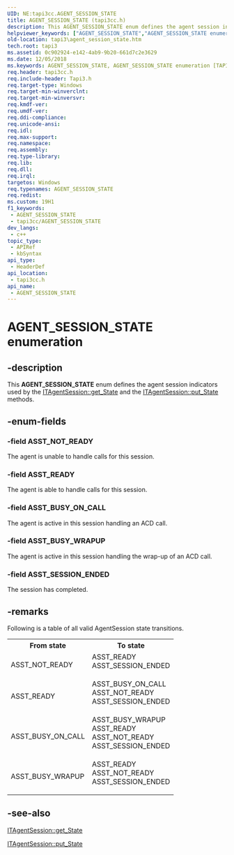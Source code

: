 ```yaml
---
UID: NE:tapi3cc.AGENT_SESSION_STATE
title: AGENT_SESSION_STATE (tapi3cc.h)
description: This AGENT_SESSION_STATE enum defines the agent session indicators used by the ITAgentSession::get_State and the ITAgentSession::put_State methods.
helpviewer_keywords: ["AGENT_SESSION_STATE","AGENT_SESSION_STATE enumeration [TAPI 2.2]","ASST_BUSY_ON_CALL","ASST_BUSY_WRAPUP","ASST_NOT_READY","ASST_READY","ASST_SESSION_ENDED","_tapi3_agent_session_state","tapi3.agent_session_state","tapi3cc/AGENT_SESSION_STATE","tapi3cc/ASST_BUSY_ON_CALL","tapi3cc/ASST_BUSY_WRAPUP","tapi3cc/ASST_NOT_READY","tapi3cc/ASST_READY","tapi3cc/ASST_SESSION_ENDED"]
old-location: tapi3\agent_session_state.htm
tech.root: tapi3
ms.assetid: 0c902924-e142-4ab9-9b20-661d7c2e3629
ms.date: 12/05/2018
ms.keywords: AGENT_SESSION_STATE, AGENT_SESSION_STATE enumeration [TAPI 2.2], ASST_BUSY_ON_CALL, ASST_BUSY_WRAPUP, ASST_NOT_READY, ASST_READY, ASST_SESSION_ENDED, _tapi3_agent_session_state, tapi3.agent_session_state, tapi3cc/AGENT_SESSION_STATE, tapi3cc/ASST_BUSY_ON_CALL, tapi3cc/ASST_BUSY_WRAPUP, tapi3cc/ASST_NOT_READY, tapi3cc/ASST_READY, tapi3cc/ASST_SESSION_ENDED
req.header: tapi3cc.h
req.include-header: Tapi3.h
req.target-type: Windows
req.target-min-winverclnt: 
req.target-min-winversvr: 
req.kmdf-ver: 
req.umdf-ver: 
req.ddi-compliance: 
req.unicode-ansi: 
req.idl: 
req.max-support: 
req.namespace: 
req.assembly: 
req.type-library: 
req.lib: 
req.dll: 
req.irql: 
targetos: Windows
req.typenames: AGENT_SESSION_STATE
req.redist: 
ms.custom: 19H1
f1_keywords:
 - AGENT_SESSION_STATE
 - tapi3cc/AGENT_SESSION_STATE
dev_langs:
 - c++
topic_type:
 - APIRef
 - kbSyntax
api_type:
 - HeaderDef
api_location:
 - tapi3cc.h
api_name:
 - AGENT_SESSION_STATE
---
```


# AGENT_SESSION_STATE enumeration


## -description

This 
<b>AGENT_SESSION_STATE</b> enum defines the agent session indicators used by the 
<a href="/windows/desktop/api/tapi3/nf-tapi3-itagentsession-get_state">ITAgentSession::get_State</a> and the 
<a href="/windows/desktop/api/tapi3/nf-tapi3-itagentsession-put_state">ITAgentSession::put_State</a> methods.

## -enum-fields

### -field ASST_NOT_READY

The agent is unable to handle calls for this session.

### -field ASST_READY

The agent is able to handle calls for this session.

### -field ASST_BUSY_ON_CALL

The agent is active in this session handling an ACD call.

### -field ASST_BUSY_WRAPUP

The agent is active in this session handling the wrap-up of an ACD call.

### -field ASST_SESSION_ENDED

The session has completed.

## -remarks

Following is a table of all valid AgentSession state transitions.

<table>
<tr>
<th>From state</th>
<th>To state</th>
</tr>
<tr>
<td>ASST_NOT_READY</td>
<td>
<dl>
<dt>ASST_READY</dt>
<dt>ASST_SESSION_ENDED</dt>
</dl>
</td>
</tr>
<tr>
<td>ASST_READY</td>
<td>
<dl>
<dt>ASST_BUSY_ON_CALL</dt>
<dt>ASST_NOT_READY</dt>
<dt>ASST_SESSION_ENDED</dt>
</dl>
</td>
</tr>
<tr>
<td>ASST_BUSY_ON_CALL</td>
<td>
<dl>
<dt>ASST_BUSY_WRAPUP</dt>
<dt>ASST_READY</dt>
<dt>ASST_NOT_READY</dt>
<dt>ASST_SESSION_ENDED</dt>
</dl>
</td>
</tr>
<tr>
<td>ASST_BUSY_WRAPUP</td>
<td>
<dl>
<dt>ASST_READY</dt>
<dt>ASST_NOT_READY</dt>
<dt>ASST_SESSION_ENDED</dt>
</dl>
</td>
</tr>
</table>

## -see-also

<a href="/windows/desktop/api/tapi3/nf-tapi3-itagentsession-get_state">ITAgentSession::get_State</a>



<a href="/windows/desktop/api/tapi3/nf-tapi3-itagentsession-put_state">ITAgentSession::put_State</a>